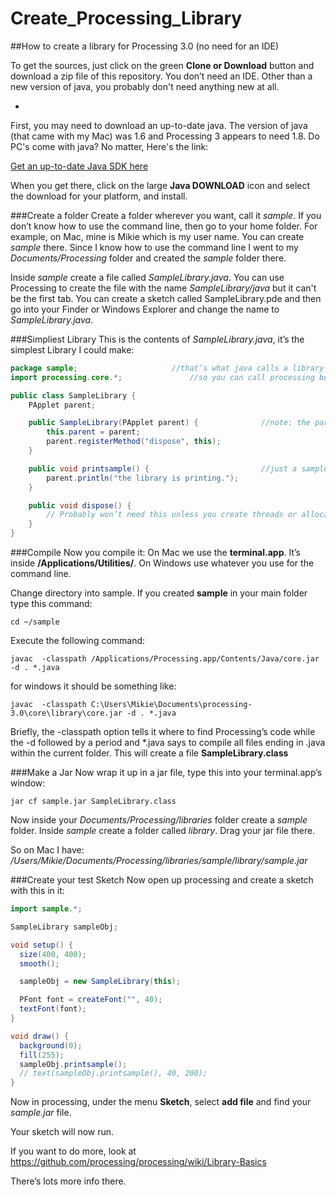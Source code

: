 # Create_Processing_Library
##How to create a library for Processing 3.0 (no need for an IDE)


To get the sources, just click on the green **Clone or Download** button and download a zip file of this repository.
You don’t need an IDE. Other than a new version of java, you probably don't need anything new at all.

-
First, you may need to download an up-to-date java.  The version of java (that came with my Mac) was 1.6 and Processing 3 appears to need 1.8. Do PC's come with java?  No matter, Here's the link: 

[Get an up-to-date Java SDK here](http://www.oracle.com/technetwork/java/javase/downloads/index.html)

When you get there, click on the large **Java DOWNLOAD** icon and select the download for your platform, and install.

###Create a folder
Create a folder wherever you want, call it *sample*.  If you don’t know how to use the command line, then go to your home folder.  For example, on Mac, mine is Mikie which is my user name.  You can create *sample* there. Since I know how to use the command line I went to my *Documents/Processing* folder and created the *sample* folder there.

Inside *sample* create a file called *SampleLibrary.java*.  You can use Processing to create the file with the name *SampleLibrary/java* but it can't be the first tab.  You can create a sketch called SampleLibrary.pde and then go into your Finder or Windows Explorer and change the name to *SampleLibrary.java*.  

###Simpliest Library 
This is the contents of *SampleLibrary.java*, it’s the simplest Library I could make:

```java
package sample;						//that’s what java calls a library
import processing.core.*;				//so you can call processing built in routines 

public class SampleLibrary {
    PApplet parent;

    public SampleLibrary(PApplet parent) {              //note: the parent is actually your sketch, Processing itself!
        this.parent = parent;                           
        parent.registerMethod("dispose", this);
    }

    public void printsample() {                         //just a sample method you can call
        parent.println("the library is printing.");
    }

    public void dispose() {
        // Probably won’t need this unless you create threads or allocated memory
    }
}
```
###Compile
Now you compile it:  On Mac we use the **terminal.app**.  It’s inside  **/Applications/Utilities/**.  On Windows use whatever you use for the command line.   

Change directory into sample.  If you created **sample** in your main folder type this command: 
```
cd ~/sample
```
Execute the following command:
```
javac  -classpath /Applications/Processing.app/Contents/Java/core.jar -d . *.java
```
for windows it should be something like: 
```
javac  -classpath C:\Users\Mikie\Documents\processing-3.0\core\library\core.jar -d . *.java
```
Briefly, the -classpath option tells it where to find Processing’s code while the -d followed by a period and *.java says to compile all files ending in .java within the current folder. This will create a file **SampleLibrary.class**

###Make a Jar
Now wrap it up in a jar file, type this into your terminal.app’s window:
```
jar cf sample.jar SampleLibrary.class
```
Now inside your *Documents/Processing/libraries* folder create a *sample* folder.
Inside *sample* create a folder called *library*.  Drag your jar file there.

So on Mac I have:  */Users/Mikie/Documents/Processing/libraries/sample/library/sample.jar*

###Create your test Sketch
Now open up processing and create a sketch with this in it:

```java
import sample.*;

SampleLibrary sampleObj;

void setup() {
  size(400, 400);
  smooth();

  sampleObj = new SampleLibrary(this);

  PFont font = createFont("", 40);
  textFont(font);
}

void draw() {
  background(0);
  fill(255);
  sampleObj.printsample();
  // text(sampleObj.printsample(), 40, 200);
}
```

Now in processing, under the menu **Sketch**, select **add file** and find your *sample.jar* file.

Your sketch will now run.

If you want to do more, look at 
    https://github.com/processing/processing/wiki/Library-Basics

There’s lots more info there.



